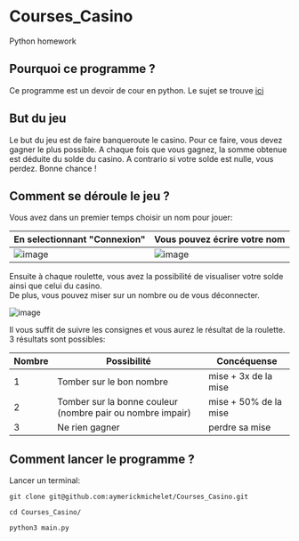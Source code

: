 # Courses_Casino
Python homework

## Pourquoi ce programme ?

Ce programme est un devoir de cour en python. Le sujet se trouve [ici](https://github.com/aymerickmichelet/Courses_Casino/blob/master/etudeCasCasinoAlpha.pdf)

## But du jeu

Le but du jeu est de faire banqueroute le casino.
Pour ce faire, vous devez gagner le plus possible. A chaque fois que vous gagnez, la somme obtenue est déduite du solde du casino.
A contrario si votre solde est nulle, vous perdez.
Bonne chance !

## Comment se déroule le jeu ?

Vous avez dans un premier temps choisir un nom pour jouer:

En selectionnant "Connexion" | Vous pouvez écrire votre nom
--- | ---
![image](https://user-images.githubusercontent.com/32719398/110536761-21bf7a00-8122-11eb-8ca1-752aade4ec11.png) | ![image](https://user-images.githubusercontent.com/32719398/110535279-59c5bd80-8120-11eb-9209-83b633f13324.png)

Ensuite à chaque roulette, vous avez la possibilité de visualiser votre solde ainsi que celui du casino.<br>
De plus, vous pouvez miser sur un nombre ou de vous déconnecter.

![image](https://user-images.githubusercontent.com/32719398/110537127-91ce0000-8122-11eb-8c64-3d3c78325e4d.png)

Il vous suffit de suivre les consignes et vous aurez le résultat de la roulette.
3 résultats sont possibles:

Nombre | Possibilité | Concéquense
--- | --- | ---
1 | Tomber sur le bon nombre | mise + 3x de la mise
2 | Tomber sur la bonne couleur (nombre pair ou nombre impair) | mise + 50% de la mise
3 | Ne rien gagner | perdre sa mise

## Comment lancer le programme ?

Lancer un terminal:

`git clone git@github.com:aymerickmichelet/Courses_Casino.git`

`cd Courses_Casino/`

`python3 main.py`

